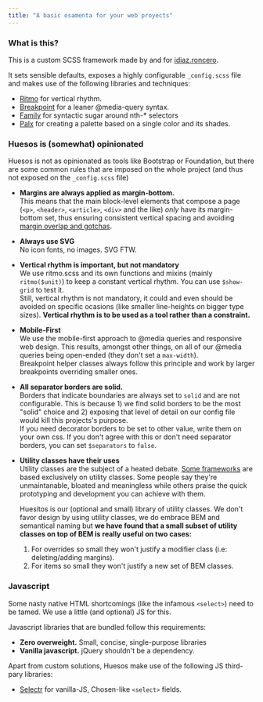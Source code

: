```yaml
---
title: "A basic osamenta for your web proyects"
---
```


### What is this?

This is a custom SCSS framework made by and for [idiaz.roncero](http://idiazroncero.com).

It sets sensible defaults, exposes a highly configurable `_config.scss` file and makes use of the following libraries and techniques:

- [Ritmo](https://github.com/marzeelabs/ritmo) for vertical rhythm.
- [Breakpoint](http://breakpoint-sass.com/) for a leaner @media-query syntax.
- [Family](https://lukyvj.github.io/family.scss/) for syntactic sugar around nth-* selectors
- [Palx](https://palx.jxnblk.com/) for creating a palette based on a single color and its shades.

### Huesos is (somewhat) opinionated

Huesos is not as opinionated as tools like Bootstrap or Foundation, but there are some common rules that are imposed on the whole project (and thus not exposed on the `_config.scss` file)

- __Margins are always applied as margin-bottom.__  
  This means that the main block-level elements that compose a page (`<p>`, `<header>`, `<article>`, `<div>` and the like) *only* have its margin-bottom set, thus ensuring consistent vertical spacing and avoiding [margin overlap and gotchas](https://www.smashingmagazine.com/2019/07/margins-in-css/).


- __Always use SVG__  
  No icon fonts, no images. SVG FTW.


- __Vertical rhythm is important, but not mandatory__  
  We use ritmo.scss and its own functions and mixins (mainly `ritmo($unit)`) to keep a constant vertical rhythm. You can use `$show-grid` to test it.  
  Still, vertical rhythm is not mandatory, it could and even should be avoided on specific ocasions (like smaller line-heights on bigger type sizes). __Vertical rhythm is to be used as a tool rather than a constraint.__


- __Mobile-First__  
  We use the mobile-first approach to @media queries and responsive web design. This results, amongst other things, on all of our @media queries being open-ended (they don't set a `max-width`).  
  Breakpoint helper classes always follow this principle and work by larger breakpoints overriding smaller ones.


- __All separator borders are solid.__  
  Borders that indicate boundaries are always set to `solid` and are not configurable. This is because 1) we find solid borders to be the most "solid" choice and 2) exposing that level of detail on our config file would kill this projects's purpose.  
  If you need decorator borders to be set to other value, write them on your own css. If you don't agree with this or don't need separator borders, you can set `$separators` to `false`.


- __Utility classes have their uses__  
  Utility classes are the subject of a heated debate. [Some frameworks](https://tachyons.io/) are based exclusively on utility classes. Some people say they're unmaintanable, bloated and meaningless while others praise the quick prototyping and development you can achieve with them.

  Huesitos is our (optional and small) library of utility classes. We don't favor design by using utility classes, we do embrace BEM and semantical naming but __we have found that a small subset of utility classes on top of BEM is really useful on two cases:__

  1. For overrides so small they won't justify a modifier class (i.e: deleting/adding margins).
  2. For items so small they won't justify a new set of BEM classes.



### Javascript

Some nasty native HTML shortcomings (like the infamous `<select>`) need to be tamed. We use a little (and optional) JS for this.

Javascript libraries that are bundled follow this requirements:

- __Zero overweight.__ Small, concise, single-purpose libraries
- __Vanilla javascript.__ jQuery shouldn't be a dependency.

Apart from custom solutions, Huesos make use of the following JS third-pary libraries:

- [Selectr](https://github.com/Mobius1/Selectr) for vanilla-JS, Chosen-like `<select>` fields.
